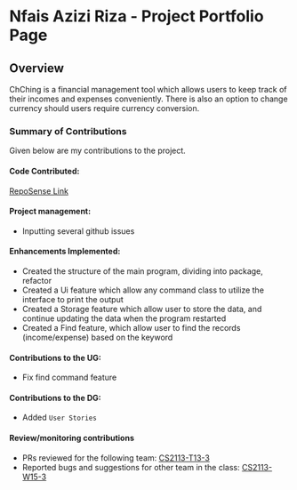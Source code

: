 # Nfais Azizi Riza - Project Portfolio Page

## Overview
ChChing is a financial management tool
which allows users to keep track
of their incomes and expenses conveniently.
There is also an option to change currency should users require currency conversion.

### Summary of Contributions
Given below are my contributions to the project.

#### Code Contributed:
[RepoSense Link](https://nus-cs2113-ay2223s2.github.io/tp-dashboard/?search=nafisazizir&breakdown=true&sort=groupTitle&sortWithin=title&since=2023-02-17&timeframe=commit&mergegroup=&groupSelect=groupByRepos&checkedFileTypes=docs~functional-code~test-code~other&tabOpen=true&tabType=authorship&tabAuthor=nafisazizir&tabRepo=AY2223S2-CS2113-T12-1%2Ftp%5Bmaster%5D&authorshipIsMergeGroup=false&authorshipFileTypes=docs~functional-code~test-code~other&authorshipIsBinaryFileTypeChecked=false&authorshipIsIgnoredFilesChecked=false)

#### Project management:
* Inputting several github issues

#### Enhancements Implemented:
* Created the structure of the main program, dividing into package, refactor
* Created a Ui feature which allow any command class to utilize the interface to print the output
* Created a Storage feature which allow user to store the data, and continue updating the data when the program restarted
* Created a Find feature, which allow user to find the records (income/expense) based on the keyword

#### Contributions to the UG:
* Fix find command feature

#### Contributions to the DG:
* Added `User Stories`

#### Review/monitoring contributions
* PRs reviewed for the following team: [CS2113-T13-3](https://github.com/nus-cs2113-AY2223S2/tp/pull/41)
* Reported bugs and suggestions for other team in the class: [CS2113-W15-3](https://github.com/nafisazizir/ped/issues)


